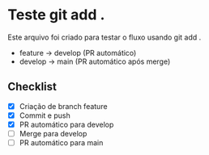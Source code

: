# Teste git add .

Este arquivo foi criado para testar o fluxo usando git add .
- feature → develop (PR automático)
- develop → main (PR automático após merge)

## Checklist
- [x] Criação de branch feature
- [x] Commit e push
- [x] PR automático para develop
- [ ] Merge para develop
- [ ] PR automático para main 